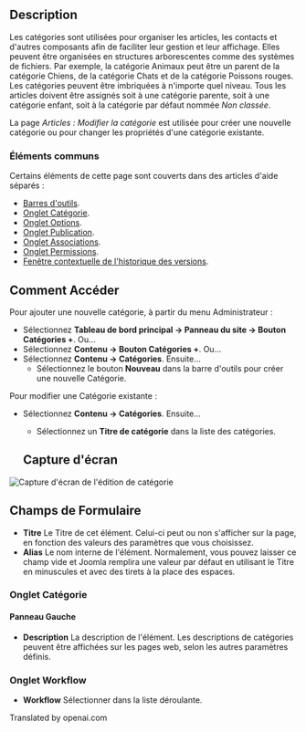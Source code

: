 <!-- Filename: Help4.x:Articles:_New_or_Edit_Category / Display title: Articles : Modifier Catégorie -->

## Description

Les catégories sont utilisées pour organiser les articles, les contacts et d'autres composants afin de faciliter leur gestion et leur affichage. Elles peuvent être organisées en structures arborescentes comme des systèmes de fichiers. Par exemple, la catégorie Animaux peut être un parent de la catégorie Chiens, de la catégorie Chats et de la catégorie Poissons rouges. Les catégories peuvent être imbriquées à n'importe quel niveau. Tous les articles doivent être assignés soit à une catégorie parente, soit à une catégorie enfant, soit à la catégorie par défaut nommée *Non classée*.

La page *Articles : Modifier la catégorie* est utilisée pour créer une nouvelle catégorie ou pour changer les propriétés d'une catégorie existante.

### Éléments communs

Certains éléments de cette page sont couverts dans des articles d'aide séparés :

* [Barres d'outils](jdocmanual?article=help/common-elements/toolbars).
* [Onglet Catégorie](jdocmanual?article=help/common-elements/edit-category).
* [Onglet Options](jdocmanual?article=help/common-elements/edit-category-options).
* [Onglet Publication](jdocmanual?article=help/common-elements/edit-publishing).
* [Onglet Associations](jdocmanual?article=help/common-elements/edit-associations).
* [Onglet Permissions](jdocmanual?article=help/common-elements/edit-permissions).
* [Fenêtre contextuelle de l'historique des versions](jdocmanual?article=help/common-elements/edit-version-history).

## Comment Accéder

Pour ajouter une nouvelle catégorie, à partir du menu Administrateur :

- Sélectionnez **Tableau de bord principal → Panneau du site → Bouton Catégories +**. Ou...
- Sélectionnez **Contenu → Bouton Catégories +**. Ou...
- Sélectionnez **Contenu → Catégories**. Ensuite...
  - Sélectionnez le bouton **Nouveau** dans la barre d'outils pour créer une nouvelle Catégorie.

Pour modifier une Catégorie existante :

- Sélectionnez **Contenu → Catégories**. Ensuite...
  - Sélectionnez un **Titre de catégorie** dans la liste des catégories.
  
  ## Capture d'écran

![Capture d'écran de l'édition de catégorie](../../../fr/images/articles/articles-edit-category-category-tab.png)

## Champs de Formulaire

- **Titre** Le Titre de cet élément. Celui-ci peut ou non s'afficher sur la
  page, en fonction des valeurs des paramètres que vous choisissez.
- **Alias** Le nom interne de l'élément. Normalement, vous pouvez laisser ce
  champ vide et Joomla remplira une valeur par défaut en utilisant le Titre en minuscules et avec des tirets à la place des espaces.

### Onglet Catégorie

#### Panneau Gauche

- **Description** La description de l'élément. Les descriptions de catégories peuvent être 
  affichées sur les pages web, selon les autres paramètres définis.

### Onglet Workflow

- **Workflow** Sélectionner dans la liste déroulante.

Translated by openai.com
